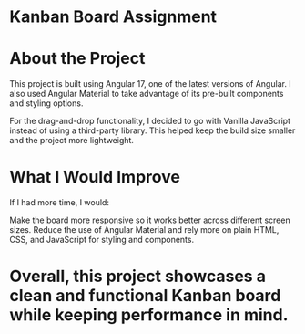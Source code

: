 # Kanban Board Assignment

# About the Project
This project is built using Angular 17, one of the latest versions of Angular. I also used Angular Material to take advantage of its pre-built components and styling options.

For the drag-and-drop functionality, I decided to go with Vanilla JavaScript instead of using a third-party library. This helped keep the build size smaller and the project more lightweight.

# What I Would Improve
If I had more time, I would:

Make the board more responsive so it works better across different screen sizes.
Reduce the use of Angular Material and rely more on plain HTML, CSS, and JavaScript for styling and components.


# Overall, this project showcases a clean and functional Kanban board while keeping performance in mind.